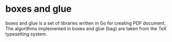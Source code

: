 # boxes and glue

boxes and glue is a set of libraries written in Go for creating PDF document. The algorithms implemented in boxes and glue (bag) are taken from the TeX typesetting system.

